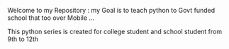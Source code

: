 Welcome to my Repository : my Goal is to teach python to Govt funded school that too over Mobile ... 

This python series is created for college student and school student from 9th to 12th 
